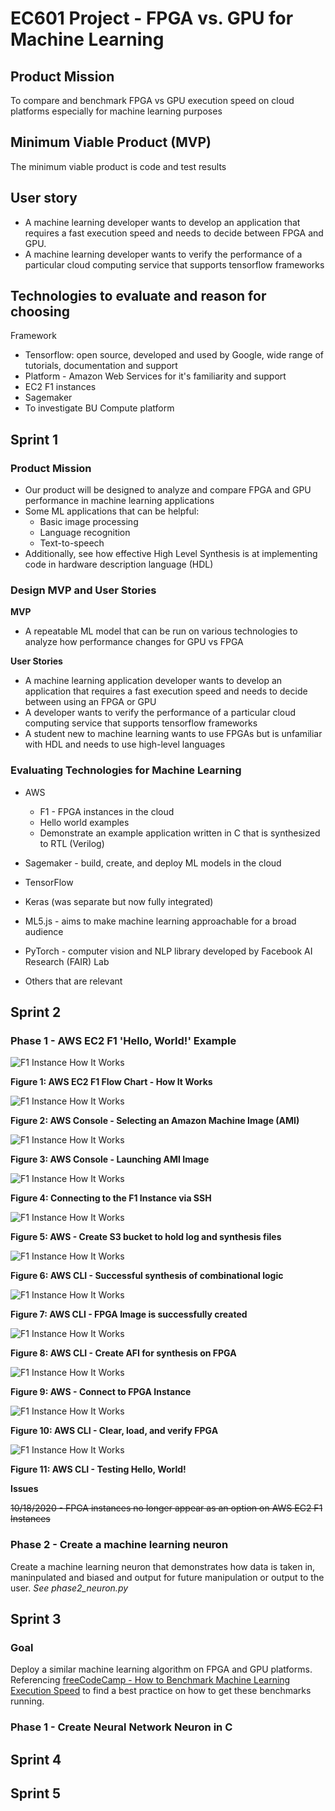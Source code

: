 # EC601 Project - FPGA vs. GPU for Machine Learning

## Product Mission

To compare and benchmark FPGA vs GPU execution speed on cloud platforms especially for machine learning purposes

## Minimum Viable Product (MVP)

The minimum viable product is code and test results

## User story

- A machine learning developer wants to develop an application that requires a fast execution speed and needs to decide between FPGA and GPU.
- A machine learning developer wants to verify the performance of a particular cloud computing service that supports tensorflow frameworks

## Technologies to evaluate and reason for choosing

Framework

- Tensorflow: open source, developed and used by Google, wide range of tutorials, documentation and support
- Platform - Amazon Web Services for it's familiarity and support
- EC2 F1 instances
- Sagemaker
- To investigate BU Compute platform

## Sprint 1

### Product Mission

- Our product will be designed to analyze and compare FPGA and GPU performance in machine learning applications
- Some ML applications that can be helpful:
  - Basic image processing
  - Language recognition
  - Text-to-speech
- Additionally, see how effective High Level Synthesis is at implementing code in hardware description language (HDL)

### Design MVP and User Stories

**MVP**

- A repeatable ML model that can be run on various technologies to analyze how performance changes for GPU vs FPGA

**User Stories**

- A machine learning application developer wants to develop an application that requires a fast execution speed and needs to decide between using an FPGA or GPU
- A developer wants to verify the performance of a particular cloud computing service that supports tensorflow frameworks
- A student new to machine learning wants to use FPGAs but is unfamiliar with HDL and needs to use high-level languages

### Evaluating Technologies for Machine Learning

- AWS

  - F1 - FPGA instances in the cloud
  - Hello world examples
  - Demonstrate an example application written in C that is synthesized to RTL (Verilog)

- Sagemaker - build, create, and deploy ML models in the cloud
- TensorFlow
- Keras (was separate but now fully integrated)
- ML5.js - aims to make machine learning approachable for a broad audience
- PyTorch - computer vision and NLP library developed by Facebook AI Research (FAIR) Lab
- Others that are relevant

## Sprint 2

### Phase 1 - AWS EC2 F1 'Hello, World!' Example

![F1 Instance How It Works](images/f1-Instance-How-it-Works-flowchart.jpg)

**Figure 1: AWS EC2 F1 Flow Chart - How It Works**

![F1 Instance How It Works](Phase_2/images/choose_image.PNG)

**Figure 2: AWS Console - Selecting an Amazon Machine Image (AMI)**

![F1 Instance How It Works](Phase_2/images/launch_instance.PNG)

**Figure 3: AWS Console - Launching AMI Image**

![F1 Instance How It Works](Phase_2/images/connect_to_instance.PNG)

**Figure 4: Connecting to the F1 Instance via SSH**

![F1 Instance How It Works](Phase_2/images/S3_make_bucket.PNG)

**Figure 5: AWS - Create S3 bucket to hold log and synthesis files**

![F1 Instance How It Works](Phase_2/images/synthesis_of_CL.PNG)

**Figure 6: AWS CLI - Successful synthesis of combinational logic**

![F1 Instance How It Works](Phase_2/images/create_fpga_image.PNG)

**Figure 7: AWS CLI - FPGA Image is successfully created**

![F1 Instance How It Works](Phase_2/images/create_AFI.PNG)

**Figure 8: AWS CLI - Create AFI for synthesis on FPGA**

![F1 Instance How It Works](Phase_2/images/connect_to_instance.PNG)

**Figure 9: AWS - Connect to FPGA Instance**

![F1 Instance How It Works](Phase_2/images/clear_load_verify.PNG)

**Figure 10: AWS CLI - Clear, load, and verify FPGA**

![F1 Instance How It Works](Phase_2/images/test_hello_world1.PNG)

**Figure 11: AWS CLI - Testing Hello, World!**

**Issues**

~~10/18/2020 - FPGA instances no longer appear as an option on AWS EC2 F1 Instances~~

### Phase 2 - Create a machine learning neuron

Create a machine learning neuron that demonstrates how data is taken in, maninpulated and biased and output for future manipulation or output to the user.
_See phase2_neuron.py_

## Sprint 3

### Goal
Deploy a similar machine learning algorithm on FPGA and GPU platforms. Referencing [freeCodeCamp - How to Benchmark Machine Learning Execution Speed](https://www.freecodecamp.org/news/benchmarking-machine-learning-execution-speeds/) to find a best practice on how to get these benchmarks running.

### Phase 1 - Create Neural Network Neuron in C

## Sprint 4

## Sprint 5
